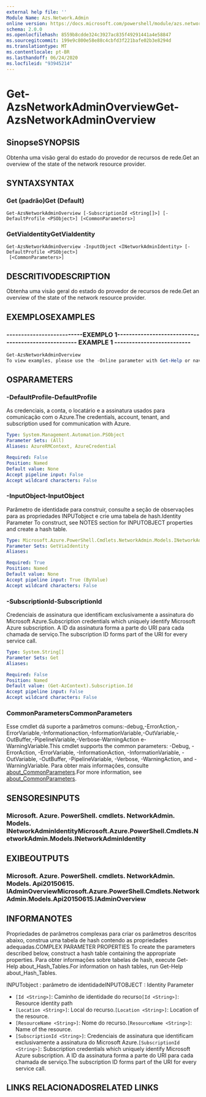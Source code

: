 ```yaml
---
external help file: ''
Module Name: Azs.Network.Admin
online version: https://docs.microsoft.com/powershell/module/azs.network.admin/get-azsnetworkadminoverview
schema: 2.0.0
ms.openlocfilehash: 8559b8cdde324c3927ac835f49291441a4e58847
ms.sourcegitcommit: 199e9c800e58e88c4cbfd3f221bafe02b3e8294d
ms.translationtype: MT
ms.contentlocale: pt-BR
ms.lasthandoff: 06/24/2020
ms.locfileid: "93945214"
---
```

# <span data-ttu-id="8c4c5-101">Get-AzsNetworkAdminOverview</span><span class="sxs-lookup"><span data-stu-id="8c4c5-101">Get-AzsNetworkAdminOverview</span></span>

## <span data-ttu-id="8c4c5-102">Sinopse</span><span class="sxs-lookup"><span data-stu-id="8c4c5-102">SYNOPSIS</span></span>
<span data-ttu-id="8c4c5-103">Obtenha uma visão geral do estado do provedor de recursos de rede.</span><span class="sxs-lookup"><span data-stu-id="8c4c5-103">Get an overview of the state of the network resource provider.</span></span>

## <span data-ttu-id="8c4c5-104">SYNTAX</span><span class="sxs-lookup"><span data-stu-id="8c4c5-104">SYNTAX</span></span>

### <span data-ttu-id="8c4c5-105">Get (padrão)</span><span class="sxs-lookup"><span data-stu-id="8c4c5-105">Get (Default)</span></span>
```
Get-AzsNetworkAdminOverview [-SubscriptionId <String[]>] [-DefaultProfile <PSObject>] [<CommonParameters>]
```

### <span data-ttu-id="8c4c5-106">GetViaIdentity</span><span class="sxs-lookup"><span data-stu-id="8c4c5-106">GetViaIdentity</span></span>
```
Get-AzsNetworkAdminOverview -InputObject <INetworkAdminIdentity> [-DefaultProfile <PSObject>]
 [<CommonParameters>]
```

## <span data-ttu-id="8c4c5-107">DESCRITIVO</span><span class="sxs-lookup"><span data-stu-id="8c4c5-107">DESCRIPTION</span></span>
<span data-ttu-id="8c4c5-108">Obtenha uma visão geral do estado do provedor de recursos de rede.</span><span class="sxs-lookup"><span data-stu-id="8c4c5-108">Get an overview of the state of the network resource provider.</span></span>

## <span data-ttu-id="8c4c5-109">EXEMPLOS</span><span class="sxs-lookup"><span data-stu-id="8c4c5-109">EXAMPLES</span></span>

### <span data-ttu-id="8c4c5-110">--------------------------EXEMPLO 1--------------------------</span><span class="sxs-lookup"><span data-stu-id="8c4c5-110">-------------------------- EXAMPLE 1 --------------------------</span></span>
```powershell
Get-AzsNetworkAdminOverview
To view examples, please use the -Online parameter with Get-Help or navigate to: https://docs.microsoft.com/powershell/module/azs.network.admin/get-azsnetworkadminoverview
```



## <span data-ttu-id="8c4c5-111">OS</span><span class="sxs-lookup"><span data-stu-id="8c4c5-111">PARAMETERS</span></span>

### <span data-ttu-id="8c4c5-112">-DefaultProfile</span><span class="sxs-lookup"><span data-stu-id="8c4c5-112">-DefaultProfile</span></span>
<span data-ttu-id="8c4c5-113">As credenciais, a conta, o locatário e a assinatura usados para comunicação com o Azure.</span><span class="sxs-lookup"><span data-stu-id="8c4c5-113">The credentials, account, tenant, and subscription used for communication with Azure.</span></span>

```yaml
Type: System.Management.Automation.PSObject
Parameter Sets: (All)
Aliases: AzureRMContext, AzureCredential

Required: False
Position: Named
Default value: None
Accept pipeline input: False
Accept wildcard characters: False

```

### <span data-ttu-id="8c4c5-114">-InputObject</span><span class="sxs-lookup"><span data-stu-id="8c4c5-114">-InputObject</span></span>
<span data-ttu-id="8c4c5-115">Parâmetro de identidade para construir, consulte a seção de observações para as propriedades INPUTobject e crie uma tabela de hash.</span><span class="sxs-lookup"><span data-stu-id="8c4c5-115">Identity Parameter To construct, see NOTES section for INPUTOBJECT properties and create a hash table.</span></span>

```yaml
Type: Microsoft.Azure.PowerShell.Cmdlets.NetworkAdmin.Models.INetworkAdminIdentity
Parameter Sets: GetViaIdentity
Aliases:

Required: True
Position: Named
Default value: None
Accept pipeline input: True (ByValue)
Accept wildcard characters: False

```

### <span data-ttu-id="8c4c5-116">-SubscriptionId</span><span class="sxs-lookup"><span data-stu-id="8c4c5-116">-SubscriptionId</span></span>
<span data-ttu-id="8c4c5-117">Credenciais de assinatura que identificam exclusivamente a assinatura do Microsoft Azure.</span><span class="sxs-lookup"><span data-stu-id="8c4c5-117">Subscription credentials which uniquely identify Microsoft Azure subscription.</span></span>
<span data-ttu-id="8c4c5-118">A ID da assinatura forma a parte do URI para cada chamada de serviço.</span><span class="sxs-lookup"><span data-stu-id="8c4c5-118">The subscription ID forms part of the URI for every service call.</span></span>

```yaml
Type: System.String[]
Parameter Sets: Get
Aliases:

Required: False
Position: Named
Default value: (Get-AzContext).Subscription.Id
Accept pipeline input: False
Accept wildcard characters: False

```

### <span data-ttu-id="8c4c5-119">CommonParameters</span><span class="sxs-lookup"><span data-stu-id="8c4c5-119">CommonParameters</span></span>
<span data-ttu-id="8c4c5-120">Esse cmdlet dá suporte a parâmetros comuns:-debug,-ErrorAction,-ErrorVariable,-Informationaction,-InformationVariable,-OutVariable,-OutBuffer,-PipelineVariable,-Verbose-WarningAction e-WarningVariable.</span><span class="sxs-lookup"><span data-stu-id="8c4c5-120">This cmdlet supports the common parameters: -Debug, -ErrorAction, -ErrorVariable, -InformationAction, -InformationVariable, -OutVariable, -OutBuffer, -PipelineVariable, -Verbose, -WarningAction, and -WarningVariable.</span></span> <span data-ttu-id="8c4c5-121">Para obter mais informações, consulte [about_CommonParameters](http://go.microsoft.com/fwlink/?LinkID=113216).</span><span class="sxs-lookup"><span data-stu-id="8c4c5-121">For more information, see [about_CommonParameters](http://go.microsoft.com/fwlink/?LinkID=113216).</span></span>

## <span data-ttu-id="8c4c5-122">SENSORES</span><span class="sxs-lookup"><span data-stu-id="8c4c5-122">INPUTS</span></span>

### <span data-ttu-id="8c4c5-123">Microsoft. Azure. PowerShell. cmdlets. NetworkAdmin. Models. INetworkAdminIdentity</span><span class="sxs-lookup"><span data-stu-id="8c4c5-123">Microsoft.Azure.PowerShell.Cmdlets.NetworkAdmin.Models.INetworkAdminIdentity</span></span>

## <span data-ttu-id="8c4c5-124">EXIBE</span><span class="sxs-lookup"><span data-stu-id="8c4c5-124">OUTPUTS</span></span>

### <span data-ttu-id="8c4c5-125">Microsoft. Azure. PowerShell. cmdlets. NetworkAdmin. Models. Api20150615. IAdminOverview</span><span class="sxs-lookup"><span data-stu-id="8c4c5-125">Microsoft.Azure.PowerShell.Cmdlets.NetworkAdmin.Models.Api20150615.IAdminOverview</span></span>



## <span data-ttu-id="8c4c5-126">INFORMA</span><span class="sxs-lookup"><span data-stu-id="8c4c5-126">NOTES</span></span>

<span data-ttu-id="8c4c5-127">Propriedades de parâmetros complexas para criar os parâmetros descritos abaixo, construa uma tabela de hash contendo as propriedades adequadas.</span><span class="sxs-lookup"><span data-stu-id="8c4c5-127">COMPLEX PARAMETER PROPERTIES To create the parameters described below, construct a hash table containing the appropriate properties.</span></span> <span data-ttu-id="8c4c5-128">Para obter informações sobre tabelas de hash, execute Get-Help about_Hash_Tables.</span><span class="sxs-lookup"><span data-stu-id="8c4c5-128">For information on hash tables, run Get-Help about_Hash_Tables.</span></span>

<span data-ttu-id="8c4c5-129">INPUTobject <INetworkAdminIdentity> : parâmetro de identidade</span><span class="sxs-lookup"><span data-stu-id="8c4c5-129">INPUTOBJECT <INetworkAdminIdentity>: Identity Parameter</span></span>
  - <span data-ttu-id="8c4c5-130">`[Id <String>]`: Caminho de identidade do recurso</span><span class="sxs-lookup"><span data-stu-id="8c4c5-130">`[Id <String>]`: Resource identity path</span></span>
  - <span data-ttu-id="8c4c5-131">`[Location <String>]`: Local do recurso.</span><span class="sxs-lookup"><span data-stu-id="8c4c5-131">`[Location <String>]`: Location of the resource.</span></span>
  - <span data-ttu-id="8c4c5-132">`[ResourceName <String>]`: Nome do recurso.</span><span class="sxs-lookup"><span data-stu-id="8c4c5-132">`[ResourceName <String>]`: Name of the resource.</span></span>
  - <span data-ttu-id="8c4c5-133">`[SubscriptionId <String>]`: Credenciais de assinatura que identificam exclusivamente a assinatura do Microsoft Azure.</span><span class="sxs-lookup"><span data-stu-id="8c4c5-133">`[SubscriptionId <String>]`: Subscription credentials which uniquely identify Microsoft Azure subscription.</span></span> <span data-ttu-id="8c4c5-134">A ID da assinatura forma a parte do URI para cada chamada de serviço.</span><span class="sxs-lookup"><span data-stu-id="8c4c5-134">The subscription ID forms part of the URI for every service call.</span></span>

## <span data-ttu-id="8c4c5-135">LINKS RELACIONADOS</span><span class="sxs-lookup"><span data-stu-id="8c4c5-135">RELATED LINKS</span></span>

